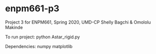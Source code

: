 # enpm661-p3
Project 3 for ENPM661, Spring 2020, UMD-CP
Shelly Bagchi & Omololu Makinde

To run project:
python Astar_rigid.py

Dependencies:
numpy
matplotlib
